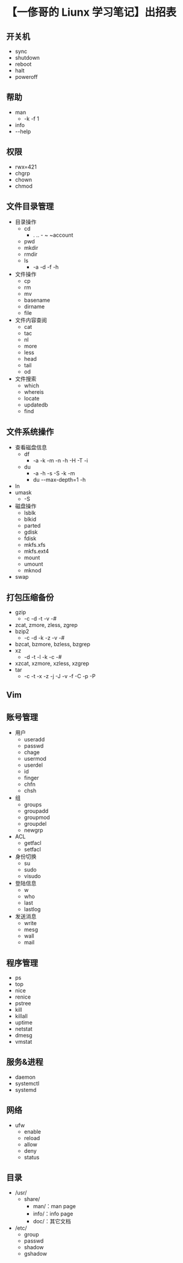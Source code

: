 # 【一俢哥的 Liunx 学习笔记】出招表

## 开关机
* sync
* shutdown
* reboot
* halt
* poweroff

## 帮助
* man
    * -k -f 1 
* info
* --help

## 权限
* rwx=421
* chgrp
* chown
* chmod

## 文件目录管理
* 目录操作
    * cd
        * . .. - ~ ~account
    * pwd
    * mkdir
    * rmdir
    * ls
        * -a -d -f -h
* 文件操作
    * cp
    * rm
    * mv
    * basename
    * dirname
    * file
* 文件内容查阅
    * cat
    * tac
    * nl
    * more
    * less
    * head
    * tail
    * od
* 文件搜索
    * which
    * whereis
    * locate
    * updatedb
    * find

## 文件系统操作
* 查看磁盘信息
    * df
        * -a -k -m -n -h -H -T -i
    * du
        * -a -h -s -S -k -m
        * du --max-depth=1 -h
* ln
* umask
    * -S
* 磁盘操作
    * lsblk
    * blkid
    * parted
    * gdisk
    * fdisk
    * mkfs.xfs
    * mkfs.ext4
    * mount
    * umount
    * mknod
* swap

## 打包压缩备份
* gzip
    * -c -d -t -v -#
* zcat, zmore, zless, zgrep
* bzip2
    * -c -d -k -z -v -#
* bzcat, bzmore, bzless, bzgrep
* xz
    * -d -t -l -k -c -#
* xzcat, xzmore, xzless, xzgrep
* tar
    * -c -t -x -z -j -J -v -f -C -p -P

## Vim

## 账号管理
* 用户
    * useradd
    * passwd
    * chage
    * usermod
    * userdel
    * id
    * finger
    * chfn
    * chsh
* 组
    * groups
    * groupadd
    * groupmod
    * groupdel
    * newgrp
* ACL
    * getfacl
    * setfacl
* 身份切换
    * su
    * sudo
    * visudo
* 登陆信息
    * w
    * who
    * last
    * lastlog
* 发送消息
    * write
    * mesg
    * wall
    * mail

## 程序管理
* ps
* top
* nice
* renice
* pstree
* kill
* killall
* uptime
* netstat
* dmesg
* vmstat


## 服务&进程
* daemon
* systemctl
* systemd

## 网络
* ufw
    * enable
    * reload
    * allow
    * deny
    * status

## 目录

* /usr/
    * share/
        * man/：man page
        * info/：info page
        * doc/：其它文档
* /etc/
    * group
    * passwd
    * shadow
    * gshadow